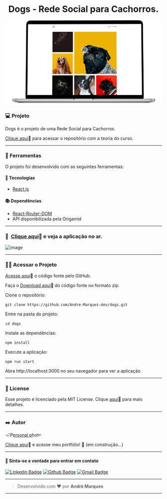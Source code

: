 <h1 align="center" id="topo">Dogs - Rede Social para Cachorros. </h1>

<div align="center">
<img width='600px' src="./mockup.png" width="35px"/>
</div>

### 💻 Projeto

Dogs é o projeto de uma Rede Social para Cachorros.


[Clique aqui](https://github.com/Andre-Marques-Dev/origamid-react-js)🔗 para acessar o repositório com a teoria do curso.

---

### 🔧 Ferramentas

O projeto foi desenvolvido com as seguintes ferramentas:

#### 🧪 Tecnologias

- [React.js](https://pt-br.reactjs.org/)

#### 📚 Dependências

- [React-Router-DOM](https://reactrouter.com/)
- API disponibilizada pela Origamid

---

### 🚀 ​ [Clique aqui](https://od-dogs.netlify.app/)🔗 e veja a aplicação no ar.

![image](https://img.shields.io/badge/Netlify-00C7B7?style=for-the-badge&logo=netlify&logoColor=white)

---

### ​👷‍♂️​ Acessar o Projeto

<a href="https://github.com/Andre-marques-dev/dogs/tree/main">Acesse aqui</a>🔗 o código fonte pelo GitHub.

Faça o <a href="https://github.com/Andre-Marques-Dev/dogs/archive/refs/heads/main.zip">Download aqui</a>🔗 do código fonte no formato zip.

Clone o repositório:

```
git clone https://github.com/Andre-Marques-dev/dogs.git
```

Entre na pasta do projeto:

```
cd dogs
```

Instale as dependências:

```
npm install
```

Execute a aplicação:

```
npm run start
```

Abra http://localhost:3000 no seu navegador para ver a aplicação

---

### 📝 License

Esse projeto é licenciado pela MIT License. Clique [aqui](https://pt.wikipedia.org/wiki/Licen%C3%A7a_MIT)🔗 para mais detalhes.

---

### ✒️ Autor

<a href="https://github.com/Andre-Marques-Dev"> <img style="border-radius: 50%;" src="https://media-exp1.licdn.com/dms/image/C4D03AQFi-u_h3-nMQg/profile-displayphoto-shrink_800_800/0/1660697109434?e=1673481600&v=beta&t=Ky3-oabz_LdTkEwa3ghHlmlb7mINkdRRW4b0yztngw0" width="100px;" alt="Personal photo"/> </a>

[Clique aqui](https://Andre-Marques-Dev.github.io)🔗 e acesse meu portfólio! 💼 (em construção...)

---

#### 💬 Sinta-se a vontade para entrar em contato

[![Linkedin Badge](https://img.shields.io/badge/LinkedIn-0077B5?style=for-the-badge&logo=linkedin&logoColor=white)](https://www.linkedin.com/in/andr%C3%A9-marques-65aa1a108/) [![Github Badge](https://img.shields.io/badge/GitHub-100000?style=for-the-badge&logo=github&logoColor=white)](https://github.com/Andre-Marques-Dev) [![Gmail Badge](https://img.shields.io/badge/Gmail-D14836?style=for-the-badge&logo=gmail&logoColor=white)](mailto:andremig.brasil@gmail.com)

---

> Desenvolvido com ❤️ por **André Marques**

---
